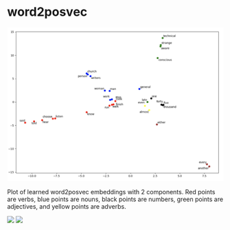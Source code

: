 # word2posvec

![Results](resources/brown.top5k.dim2.png)

Plot of learned word2posvec embeddings with 2 components. Red points are verbs, blue points are nouns, black points are 
numbers, green points are adjectives, and yellow points are adverbs.


<img src="http://latex.codecogs.com/svg.latex?\huge \frac{1}{T}\sum_{t=1}^{T}\sum_{-c \leqslant j \leqslant c, j \neq 0}log \ p(w_{t+j}|w_{t})"/>

<img src="http://latex.codecogs.com/svg.latex?\huge \frac{1}{\left | W \right |}\sum_{w \in W}\sum_{s \in S_{w}}log \ p(s|w)"/>
